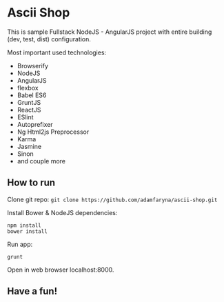 # Ascii Shop
This is sample Fullstack NodeJS - AngularJS project with entire building (dev, test, dist) configuration.

Most important used technologies:
* Browserify
* NodeJS
* AngularJS
* flexbox
* Babel ES6
* GruntJS
* ReactJS
* ESlint
* Autoprefixer
* Ng Html2js Preprocessor
* Karma
* Jasmine
* Sinon
* and couple more

## How to run
Clone git repo:
```git clone https://github.com/adamfaryna/ascii-shop.git```

Install Bower & NodeJS dependencies:
```
npm install
bower install
```

Run app:
```
grunt
```

Open in web browser localhost:8000.

## Have a fun!
